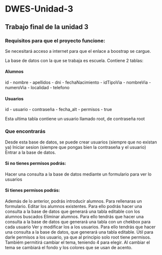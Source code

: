 # DWES-Unidad-3
## Trabajo final de la unidad 3
### Requisitos para que el proyecto funcione:
Se necesitará acceso a internet para que el enlace a boostrap se cargue.

La base de datos con la que se trabaja es escuela. Contiene 2 tablas:
#### Alumnos
id - nombre - apellidos - dni - fechaNacimiento - idTipoVia - nombreVia - numeroVia - localidad - telefono
#### Usuarios
id - usuario - contraseña - fecha_alt - permisos - true

Esta ultima tabla contiene un usuario llamado root, de contraseña root
### Que encontrarás
Desde esta base de datos, se puede crear usuarios (siempre que no existan ya)
Iniciar sesion (siempre que pongas bien la contraseña y el usuario)
Entrar a la base de datos.
#### Si no tienes permisos podrás:
Hacer una consulta a la base de datos mediante un formulario para ver lo usuarios

#### Si tienes permisos podrás:
Además de lo anterior, podrás introducir alumnos. Para rellenaras un formulario.
Editar los alumnos existentes. Para ello podrás hacer una consulta a la base de datos que generará una tabla editable con los alumnos buscados
Eliminar alumnos. Para ello tendrás que hacer una consulta a la base de datos que generará una tabla con un chekbox para cada usuario
Ver y modificar los a los usuarios. Para ello tendrás que hacer una consulta a la base de datos, que generará una tabla editable. Útil para darle permisos a los usuario, ya que al principio solo root tiene permisos. Tambiém permitirá cambiar el tema, teniendo 4 para elegir. Al cambiar el tema se cambiará el fondo y los colores que se usan de acento.

